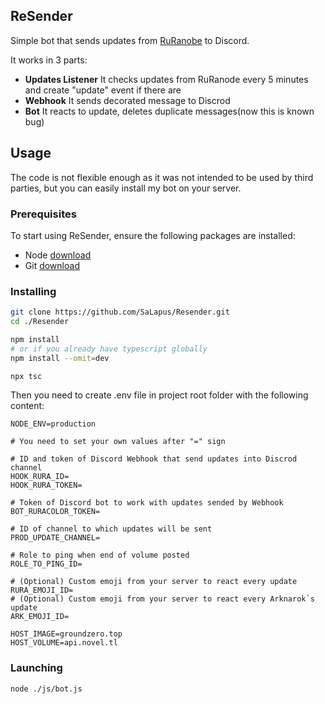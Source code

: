 ## ReSender

Simple bot that sends updates from <a href="http://ruranobe.ru/">RuRanobe</a> to Discord.

It works in 3 parts:

- **Updates Listener**
  It checks updates from RuRanode every 5 minutes and create "update" event if there are
- **Webhook**
  It sends decorated message to Discrod
- **Bot**
  It reacts to update, deletes duplicate messages(now this is known bug)

## Usage

The code is not flexible enough as it was not intended to be used by third parties, but you can easily install my bot on your server.

### Prerequisites

To start using ReSender, ensure the following packages are installed:

- Node [download](https://nodejs.org/en/download/)
- Git [download](https://git-scm.com/downloads)

### Installing

```sh
git clone https://github.com/SaLapus/Resender.git
cd ./Resender

npm install
# or if you already have typescript globally
npm install --omit=dev

npx tsc
```

Then you need to create .env file in project root folder with the following content:

```dotenv
NODE_ENV=production

# You need to set your own values after "=" sign

# ID and token of Discord Webhook that send updates into Discrod channel
HOOK_RURA_ID=
HOOK_RURA_TOKEN=

# Token of Discord bot to work with updates sended by Webhook
BOT_RURACOLOR_TOKEN=

# ID of channel to which updates will be sent
PROD_UPDATE_CHANNEL=

# Role to ping when end of volume posted
ROLE_TO_PING_ID=

# (Optional) Custom emoji from your server to react every update
RURA_EMOJI_ID=
# (Optional) Custom emoji from your server to react every Arknarok`s update
ARK_EMOJI_ID=

HOST_IMAGE=groundzero.top
HOST_VOLUME=api.novel.tl

```

### Launching

```sh
node ./js/bot.js
```
